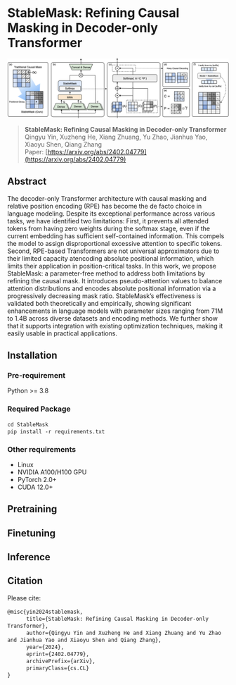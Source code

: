 # StableMask: Refining Causal Masking in Decoder-only Transformer

![Mamba](sm.png "StableMask Architecture")
> **StableMask: Refining Causal Masking in Decoder-only Transformer**\
> Qingyu Yin, Xuzheng He, Xiang Zhuang, Yu Zhao, Jianhua Yao, Xiaoyu Shen, Qiang Zhang\
> Paper: [https://arxiv.org/abs/2402.04779](https://arxiv.org/abs/2402.04779)

## Abstract

The decoder-only Transformer architecture with causal masking and relative position encoding (RPE) has become the de facto choice in language modeling. Despite its exceptional performance across various tasks, we have identified two limitations: First, it prevents all attended tokens from having zero weights during the softmax stage, even if the current embedding has sufficient self-contained information. This compels the model to assign disproportional excessive attention to specific tokens. Second, RPE-based Transformers are not universal approximators due to their limited capacity atencoding absolute positional information, which limits their application in position-critical tasks. In this work, we propose StableMask: a parameter-free method to address both limitations by refining the causal mask. It introduces pseudo-attention values to balance attention distributions and encodes absolute positional information via a progressively decreasing mask ratio. StableMask’s effectiveness is validated both theoretically and empirically, showing significant enhancements in language models with parameter sizes ranging from 71M to 1.4B across diverse datasets and encoding methods. We further show that it supports integration with existing optimization techniques, making it easily usable in practical applications.

## Installation

### Pre-requirement

Python >= 3.8

### Required Package

```
cd StableMask
pip install -r requirements.txt
```

### Other requirements

- Linux
- NVIDIA A100/H100 GPU
- PyTorch 2.0+
- CUDA 12.0+

## Pretraining
## Finetuning
## Inference

## Citation
Please cite:
```
@misc{yin2024stablemask,
      title={StableMask: Refining Causal Masking in Decoder-only Transformer}, 
      author={Qingyu Yin and Xuzheng He and Xiang Zhuang and Yu Zhao and Jianhua Yao and Xiaoyu Shen and Qiang Zhang},
      year={2024},
      eprint={2402.04779},
      archivePrefix={arXiv},
      primaryClass={cs.CL}
}
```
